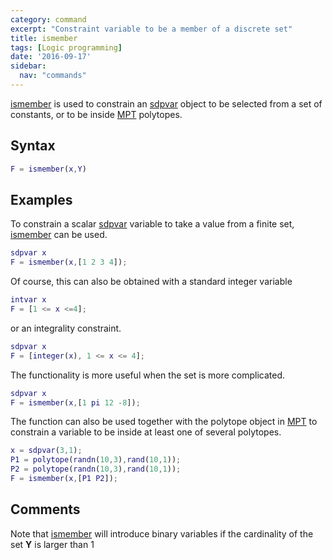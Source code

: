 ```yaml
---
category: command
excerpt: "Constraint variable to be a member of a discrete set"
title: ismember
tags: [Logic programming]
date: '2016-09-17'
sidebar:
  nav: "commands"
---
```


[ismember](/command/ismember) is used to constrain an [sdpvar](/command/sdpvar) object to be selected from a set of constants, or to be inside [MPT](/solver/mpt) polytopes.

## Syntax

````matlab
F = ismember(x,Y)
````

## Examples

To constrain a scalar [sdpvar](/command/sdpvar) variable to take a value from a finite set, [ismember](/command/ismember) can be used.

````matlab
sdpvar x
F = ismember(x,[1 2 3 4]);
````

Of course, this can also be obtained with a standard integer variable

````matlab
intvar x
F = [1 <= x <=4];
````

or an integrality constraint.

````matlab
sdpvar x
F = [integer(x), 1 <= x <= 4];
````

The functionality is more useful when the set is more complicated.

````matlab
sdpvar x
F = ismember(x,[1 pi 12 -8]);
````

The function can also be used together with the polytope object in [MPT](/solver/mpt) to constrain a variable to be inside at least one of several polytopes.

````matlab
x = sdpvar(3,1);
P1 = polytope(randn(10,3),rand(10,1));
P2 = polytope(randn(10,3),rand(10,1));
F = ismember(x,[P1 P2]);
````

## Comments

Note that [ismember](/command/ismember) will introduce binary variables if the cardinality of the set **Y** is larger than 1

